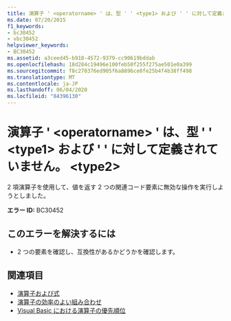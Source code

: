 ```yaml
---
title: 演算子 ' <operatorname> ' は、型 ' ' <type1> および ' ' に対して定義されていません。 <type2>
ms.date: 07/20/2015
f1_keywords:
- bc30452
- vbc30452
helpviewer_keywords:
- BC30452
ms.assetid: a3ceed45-b918-4572-9379-cc90619bddab
ms.openlocfilehash: 18d284c19496e100feb50f255f275ae501e0a399
ms.sourcegitcommit: f8c270376ed905f6a8896ce0fe25b4f4b38ff498
ms.translationtype: MT
ms.contentlocale: ja-JP
ms.lasthandoff: 06/04/2020
ms.locfileid: "84396130"
---
```

# <a name="operator-operatorname-is-not-defined-for-types-type1-and-type2"></a>演算子 ' \<operatorname> ' は、型 ' ' \<type1> および ' ' に対して定義されていません。 \<type2>
2 項演算子を使用して、値を返す 2 つの関連コード要素に無効な操作を実行しようとしました。  
  
 **エラー ID:** BC30452  
  
## <a name="to-correct-this-error"></a>このエラーを解決するには  
  
- 2 つの要素を確認し、互換性があるかどうかを確認します。  
  
## <a name="see-also"></a>関連項目

- [演算子および式](../programming-guide/language-features/operators-and-expressions/index.md)
- [演算子の効率のよい組み合わせ](../programming-guide/language-features/operators-and-expressions/efficient-combination-of-operators.md)
- [Visual Basic における演算子の優先順位](../language-reference/operators/operator-precedence.md)
